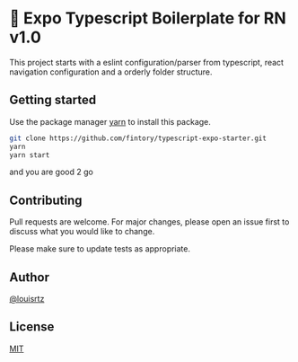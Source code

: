 # 🚚 Expo Typescript Boilerplate for RN v1.0

This project starts with a eslint configuration/parser from typescript, react navigation configuration and a orderly folder structure.

## Getting started

Use the package manager [yarn](https://yarnpkg.com/en/docs/getting-started) to install this package.

```bash
git clone https://github.com/fintory/typescript-expo-starter.git
yarn
yarn start
```

and you are good 2 go

## Contributing
Pull requests are welcome. For major changes, please open an issue first to discuss what you would like to change.

Please make sure to update tests as appropriate.

## Author
[@louisrtz](https://github.com/LoRaetz)

## License
[MIT](https://choosealicense.com/licenses/mit/)
